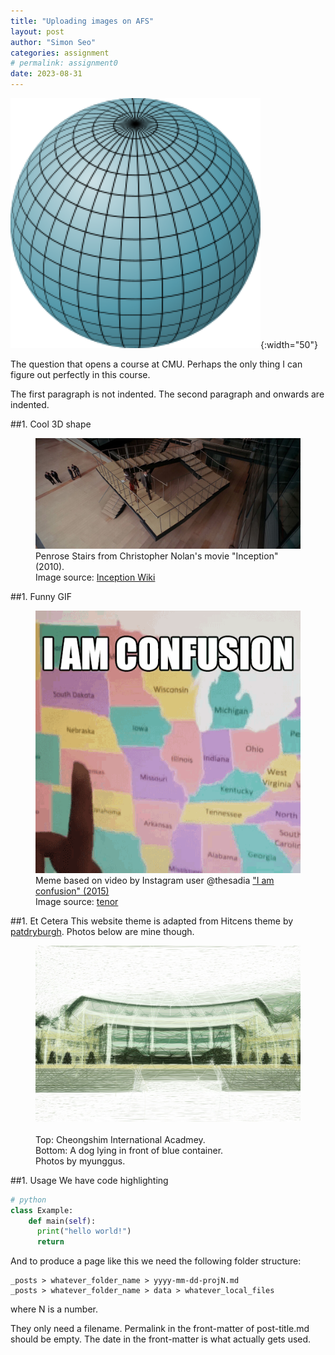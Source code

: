 ```yaml
---
title: "Uploading images on AFS"
layout: post
author: "Simon Seo"
categories: assignment
# permalink: assignment0
date: 2023-08-31
---
```

![zero late days used](../late_days/zero.png){:width="50"}

The question that opens a course at CMU. Perhaps the only thing I can figure out perfectly in this course. 

<!-- excerpt_separator -->

The first paragraph is not indented. The second paragraph and onwards are indented.


##1. Cool 3D shape
<figure>
  <img alt="Penrose Stairs" src="data/Penrose_Stairs.jpg" />
  <figcaption>
    Penrose Stairs from Christopher Nolan's movie "Inception" (2010). 
    <br>
    Image source: <a href="https://inception.fandom.com/wiki/Penrose_stairs_(dream)">Inception Wiki</a>
  </figcaption>
</figure>

##1. Funny GIF
<figure>
  <img alt="GIF that says 'I am Confusion'" src="data/i-am-confusion-kansas.gif" />
  <figcaption>
    Meme based on video by Instagram user @thesadia <a href="https://www.instagram.com/p/-fNS5tSOHp">"I am confusion" (2015)</a> 
    <br>
    Image source: <a href="https://tenor.com/view/i-am-confusion-kansas-arkansas-map-usa-gif-10525591">tenor</a>
  </figcaption>
</figure>


##1. Et Cetera
This website theme is adapted from Hitcens theme by [patdryburgh](https://patdryburgh.com/). Photos below are mine though.

<figure>
  <img alt="" src="data/output_bezier_1850.jpg" />
  <img alt="" src="{{ site.baseurl }}/assets/images/DSC09736 output_rotatedrect_16.jpg" />
  <figcaption>
    Top: Cheongshim International Acadmey. <br>
    Bottom: A dog lying in front of blue container. <br>
    Photos by myunggus.
  </figcaption>
</figure>


##1. Usage
We have code highlighting

```py
# python
class Example:
    def main(self):
      print("hello world!")
      return
```

And to produce a page like this we need the following folder structure:

```
_posts > whatever_folder_name > yyyy-mm-dd-projN.md
_posts > whatever_folder_name > data > whatever_local_files
```
where N is a number.

They only need a filename.
Permalink in the front-matter of post-title.md should be empty.
The date in the front-matter is what actually gets used.
